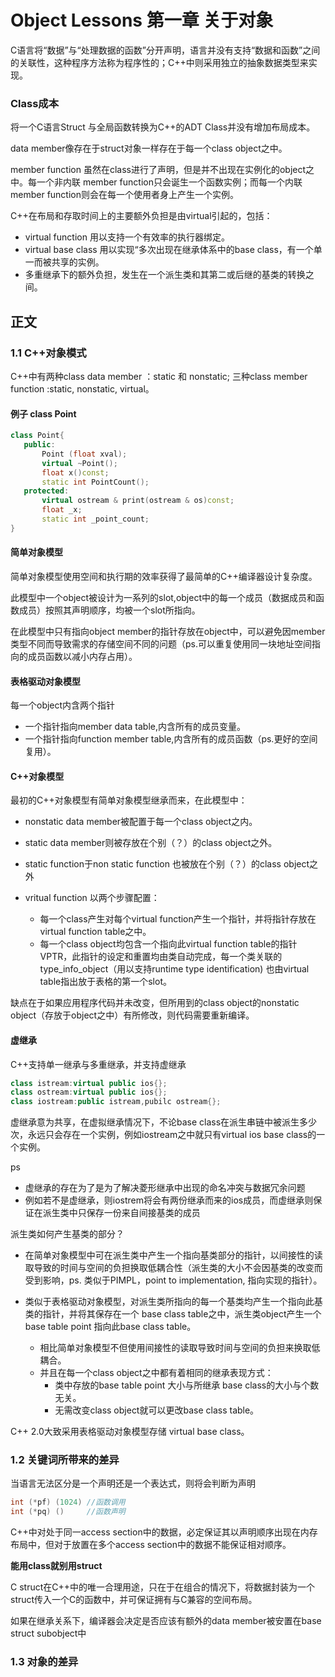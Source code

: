 # Object Lessons 第一章 关于对象
C语言将“数据”与“处理数据的函数”分开声明，语言并没有支持“数据和函数”之间的关联性，这种程序方法称为程序性的；C++中则采用独立的抽象数据类型来实现。

### Class成本
将一个C语言Struct 与全局函数转换为C++的ADT Class并没有增加布局成本。

data member像存在于struct对象一样存在于每一个class object之中。

member function 虽然在class进行了声明，但是并不出现在实例化的object之中。每一个非内联 member function只会诞生一个函数实例；而每一个内联member function则会在每一个使用者身上产生一个实例。

C++在布局和存取时间上的主要额外负担是由virtual引起的，包括：

- virtual function 用以支持一个有效率的执行器绑定。
- virtual base class 用以实现“多次出现在继承体系中的base class，有一个单一而被共享的实例。
- 多重继承下的额外负担，发生在一个派生类和其第二或后继的基类的转换之间。

## 正文
### 1.1 C++对象模式
C++中有两种class data member ：static 和 nonstatic; 三种class member function :static, nonstatic, virtual。

#### 例子 class Point
 ``` C++
class Point{
    public:
        Point (float xval);
        virtual ~Point();
        float x()const;
        static int PointCount();
    protected:
        virtual ostream & print(ostream & os)const;
        float _x;
        static int _point_count;
}
 ``` 
#### 简单对象模型
简单对象模型使用空间和执行期的效率获得了最简单的C++编译器设计复杂度。

此模型中一个object被设计为一系列的slot,object中的每一个成员（数据成员和函数成员）按照其声明顺序，均被一个slot所指向。

在此模型中只有指向object member的指针存放在object中，可以避免因member类型不同而导致需求的存储空间不同的问题（ps.可以重复使用同一块地址空间指向的成员函数以减小内存占用）。
#### 表格驱动对象模型
每一个object内含两个指针
- 一个指针指向member data table,内含所有的成员变量。
- 一个指针指向function member table,内含所有的成员函数（ps.更好的空间复用）。
#### C++对象模型
最初的C++对象模型有简单对象模型继承而来，在此模型中：
- nonstatic data member被配置于每一个class object之内。
- static data member则被存放在个别（？）的class object之外。
- static function于non static function 也被放在个别（？）的class object之外
- vritual function 以两个步骤配置：

    - 每一个class产生对每个virtual function产生一个指针，并将指针存放在virtual function table之中。
    - 每一个class object均包含一个指向此virtual function table的指针VPTR，此指针的设定和重置均由类自动完成，每一个类关联的type_info_object（用以支持runtime type identification) 也由virtual table指出放于表格的第一个slot。

缺点在于如果应用程序代码并未改变，但所用到的class object的nonstatic object（存放于object之中）有所修改，则代码需要重新编译。

#### 虚继承
C++支持单一继承与多重继承，并支持虚继承
```C++
class istream:virtual public ios{};
class ostream:virtual public ios{};
class iostream:public istream,pubilc ostream{};
```
虚继承意为共享，在虚拟继承情况下，不论base class在派生串链中被派生多少次，永远只会存在一个实例，例如iostream之中就只有virtual ios base class的一个实例。

ps
- 虚继承的存在为了是为了解决菱形继承中出现的命名冲突与数据冗余问题
- 例如若不是虚继承，则iostrem将会有两份继承而来的ios成员，而虚继承则保证在派生类中只保存一份来自间接基类的成员

派生类如何产生基类的部分？
-  在简单对象模型中可在派生类中产生一个指向基类部分的指针，以间接性的读取导致的时间与空间的负担换取低耦合性（派生类的大小不会因基类的改变而受到影响，ps. 类似于PIMPL，point to implementation, 指向实现的指针）。

- 类似于表格驱动对象模型，对派生类所指向的每一个基类均产生一个指向此基类的指针，并将其保存在一个 base class table之中，派生类object产生一个base table point 指向此base class table。
  - 相比简单对象模型不但使用间接性的读取导致时间与空间的负担来换取低耦合。
  - 并且在每一个class object之中都有着相同的继承表现方式：
    - 类中存放的base table point 大小与所继承 base class的大小与个数无关。
    - 无需改变class object就可以更改base class table。

C++ 2.0大致采用表格驱动对象模型存储 virtual base class。

### 1.2 关键词所带来的差异
当语言无法区分是一个声明还是一个表达式，则将会判断为声明
```C++
int (*pf) (1024) //函数调用
int (*pq) ()     //函数声明
```
C++中对处于同一access section中的数据，必定保证其以声明顺序出现在内存布局中，但对于放置在多个access section中的数据不能保证相对顺序。

**能用class就别用struct**

C struct在C++中的唯一合理用途，只在于在组合的情况下，将数据封装为一个struct传入一个C的函数中，并可保证拥有与C兼容的空间布局。

如果在继承关系下，编译器会决定是否应该有额外的data member被安置在base struct subobject中

### 1.3 对象的差异

